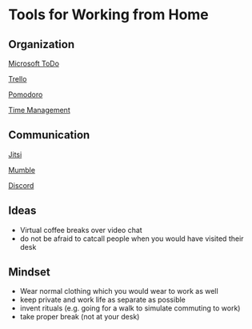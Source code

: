 # Tools for Working from Home

## Organization

[Microsoft ToDo](https://todo.microsoft.com/tasks/)

[Trello](https://trello.com/)

[Pomodoro](https://en.wikipedia.org/wiki/Pomodoro_Technique)

[Time Management](https://en.wikipedia.org/wiki/Time_management)

## Communication

[Jitsi](https://jitsi.org/)

[Mumble](https://wiki.mumble.info/wiki/Main_Page)

[Discord](https://discordapp.com/)

## Ideas

* Virtual coffee breaks over video chat
* do not be afraid to catcall people when you would have visited their desk

## Mindset

* Wear normal clothing which you would wear to work as well
* keep private and work life as separate as possible
* invent rituals (e.g. going for a walk to simulate commuting to work)
* take proper break (not at your desk)